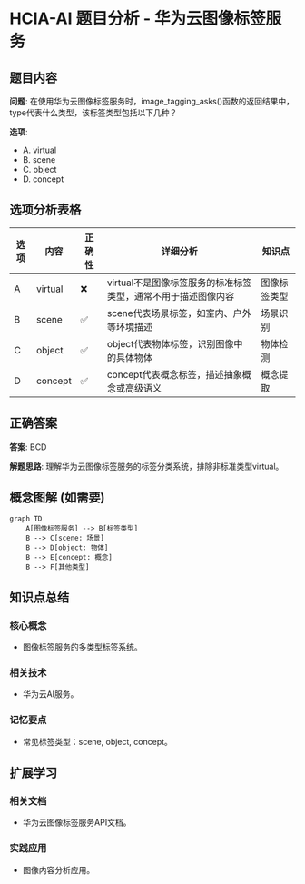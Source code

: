 # HCIA-AI 题目分析 - 华为云图像标签服务

## 题目内容

**问题**: 在使用华为云图像标签服务时，image_tagging_asks()函数的返回结果中，type代表什么类型，该标签类型包括以下几种？

**选项**:
- A. virtual
- B. scene
- C. object
- D. concept

## 选项分析表格

| 选项 | 内容 | 正确性 | 详细分析 | 知识点 |
|------|------|--------|----------|--------|
| A | virtual | ❌ | virtual不是图像标签服务的标准标签类型，通常不用于描述图像内容 | 图像标签类型 |
| B | scene | ✅ | scene代表场景标签，如室内、户外等环境描述 | 场景识别 |
| C | object | ✅ | object代表物体标签，识别图像中的具体物体 | 物体检测 |
| D | concept | ✅ | concept代表概念标签，描述抽象概念或高级语义 | 概念提取 |

## 正确答案
**答案**: BCD

**解题思路**: 理解华为云图像标签服务的标签分类系统，排除非标准类型virtual。

## 概念图解 (如需要)

```mermaid
graph TD
    A[图像标签服务] --> B[标签类型]
    B --> C[scene: 场景]
    B --> D[object: 物体]
    B --> E[concept: 概念]
    B --> F[其他类型]
```

## 知识点总结

### 核心概念
- 图像标签服务的多类型标签系统。

### 相关技术
- 华为云AI服务。

### 记忆要点
- 常见标签类型：scene, object, concept。

## 扩展学习

### 相关文档
- 华为云图像标签服务API文档。

### 实践应用
- 图像内容分析应用。